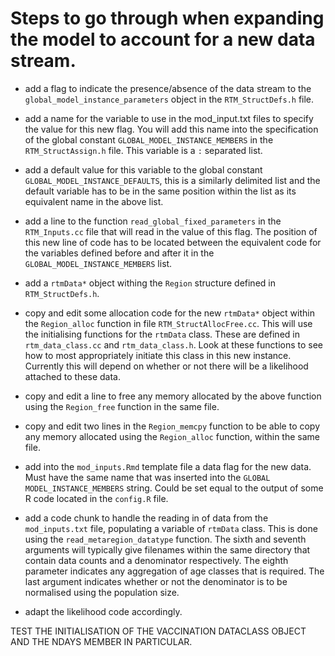 # Steps to go through when expanding the model to account for a new data stream.

- add a flag to indicate the presence/absence of the data stream to the ``global_model_instance_parameters`` object in the ``RTM_StructDefs.h`` file.

- add a name for the variable to use in the mod_input.txt files to specify the value for this new flag. You will add this name into the specification of the global constant ``GLOBAL_MODEL_INSTANCE_MEMBERS`` in the ``RTM_StructAssign.h`` file. This variable is a `` : `` separated list.

- add a default value for this variable to the global constant ``GLOBAL_MODEL_INSTANCE_DEFAULTS``, this is a similarly delimited list and the default variable has to be in the same position within the list as its equivalent name in the above list.

- add a line to the function ``read_global_fixed_parameters`` in the ``RTM_Inputs.cc`` file that will read in the value of this flag. The position of this new line of code has to be located between the equivalent code for the variables defined before and after it in the ``GLOBAL_MODEL_INSTANCE_MEMBERS`` list.

- add a ``rtmData*`` object withing the ``Region`` structure defined in ``RTM_StructDefs.h``.

- copy and edit some allocation code for the new ``rtmData*`` object within the ``Region_alloc`` function in file ``RTM_StructAllocFree.cc``. This will use the initialising functions for the ``rtmData`` class. These are defined in ``rtm_data_class.cc`` and ``rtm_data_class.h``. Look at these functions to see how to most appropriately initiate this class in this new instance. Currently this will depend on whether or not there will be a likelihood attached to these data.

- copy and edit a line to free any memory allocated by the above function using the ``Region_free`` function in the same file.

- copy and edit two lines in the ``Region_memcpy`` function to be able to copy any memory allocated using the ``Region_alloc`` function, within the same file.

- add into the ``mod_inputs.Rmd`` template file a data flag for the new data. Must have the same name that was inserted into the ``GLOBAL MODEL_INSTANCE_MEMBERS`` string. Could be set equal to the output of some R code located in the ``config.R`` file.

- add a code chunk to handle the reading in of data from the ``mod_inputs.txt`` file, populating a variable of ``rtmData`` class. This is done using the ``read_metaregion_datatype`` function. The sixth and seventh arguments will typically give filenames within the same directory that contain data counts and a denominator respectively. The eighth parameter indicates any aggregation of age classes that is required. The last argument indicates whether or not the denominator is to be normalised using the population size.

- adapt the likelihood code accordingly.



TEST THE INITIALISATION OF THE VACCINATION DATACLASS OBJECT AND THE NDAYS MEMBER IN PARTICULAR.

